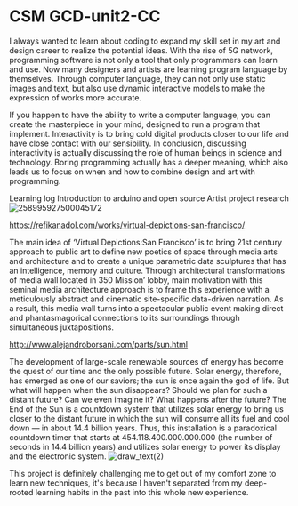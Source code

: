 # CSM GCD-unit2-CC
I always wanted to learn about coding to expand my skill set in my art and design career to realize the potential ideas.
With the rise of 5G network, programming software is not only a tool that only programmers can learn and use. Now many designers and artists are learning program language by themselves. Through computer language, they can not only use static images and text, but also use dynamic interactive models to make the expression of works more accurate.

If you happen to have the ability to write a computer language, you can create the masterpiece in your mind, designed to run a program that implement.
Interactivity is to bring cold digital products closer to our life and have close contact with our sensibility. In conclusion, discussing interactivity is actually discussing the role of human beings in science and technology. Boring programming actually has a deeper meaning, which also leads us to focus on when and how to combine design and art with programming.

Learning log
Introduction to arduino and open source
Artist project research
![258995927500045172](https://user-images.githubusercontent.com/93599833/140442648-11ecdd89-b2fa-427c-a017-02f83ca488b3.jpg)

https://refikanadol.com/works/virtual-depictions-san-francisco/

The main idea of ‘Virtual Depictions:San Francisco’ is to bring 21st century approach to public art to define new poetics of space through media arts and architecture and to create a unique parametric data sculptures that has an intelligence, memory and culture. Through architectural transformations of media wall located in 350 Mission’ lobby, main motivation with this seminal media architecture approach is to frame this experience with a meticulously abstract and cinematic site-specific data-driven narration. As a result, this media wall turns into a spectacular public event making direct and phantasmagorical connections to its surroundings through simultaneous juxtapositions.

http://www.alejandroborsani.com/parts/sun.html

The development of large-scale renewable sources of energy has become the quest of our time and the only possible future. Solar energy, therefore, has emerged as one of our saviors; the sun is once again the god of life. But what will happen when the sun disappears? Should we plan for such a distant future? Can we even imagine it? What happens after the future?
The End of the Sun is a countdown system that utilizes solar energy to bring us closer to the distant future in which the sun will consume all its fuel and cool down — in about 14.4 billion years. Thus, this installation is a paradoxical countdown timer that starts at 454.118.400.000.000.000 (the number of seconds in 14.4 billion years) and utilizes solar energy to power its display and the electronic system.
![draw_text(2)](https://user-images.githubusercontent.com/93599833/140449898-4a95cc69-8a4c-47a6-8a47-4bb8041e0055.png)

This project is definitely challenging me to get out of my comfort zone to learn new techniques, it's because I haven't separated from my deep-rooted learning habits in the past into this whole new experience.
